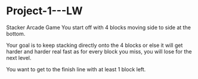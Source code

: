 # Project-1---LW
Stacker Arcade Game
You start off with 4 blocks moving side to side at the bottom.

Your goal is to keep stacking directly onto the 4 blocks or else it will get harder and harder real fast as for every block you miss, you will lose for the next level. 

You want to get to the finish line with at least 1 block left. 


